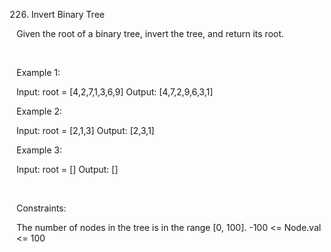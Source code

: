 226. Invert Binary Tree

Given the root of a binary tree, invert the tree, and return its root.

 

Example 1:

Input: root = [4,2,7,1,3,6,9]
Output: [4,7,2,9,6,3,1]


Example 2:

Input: root = [2,1,3]
Output: [2,3,1]


Example 3:

Input: root = []
Output: []


 

Constraints:

The number of nodes in the tree is in the range [0, 100].
-100 <= Node.val <= 100
